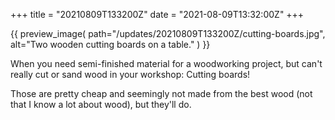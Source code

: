 +++
title = "20210809T133200Z"
date  = "2021-08-09T13:32:00Z"
+++

{{
    preview_image(
        path="/updates/20210809T133200Z/cutting-boards.jpg",
        alt="Two wooden cutting boards on a table."
    )
}}

When you need semi-finished material for a woodworking project, but can't really cut or sand wood in your workshop: Cutting boards!

Those are pretty cheap and seemingly not made from the best wood (not that I know a lot about wood), but they'll do.
